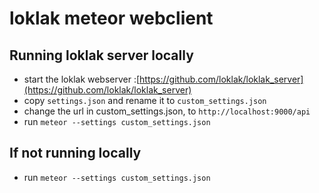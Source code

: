 # loklak meteor webclient

## Running loklak server locally
* start the loklak webserver :[https://github.com/loklak/loklak_server](https://github.com/loklak/loklak_server)
* copy `settings.json` and rename it to `custom_settings.json`
* change the url in custom_settings.json, to `http://localhost:9000/api`
* run `meteor --settings custom_settings.json`

## If not running locally
* run `meteor --settings custom_settings.json`
